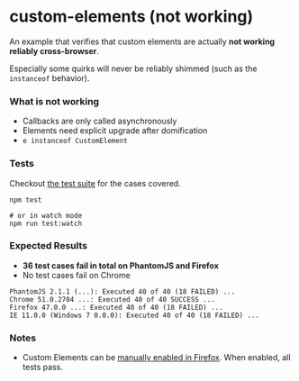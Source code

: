 # custom-elements (not working)

An example that verifies that custom elements are actually __not working reliably cross-browser__.

Especially some quirks will never be reliably shimmed (such as the `instanceof` behavior).


### What is not working

* Callbacks are only called asynchronously
* Elements need explicit upgrade after domification
* `e instanceof CustomElement`


### Tests

Checkout [the test suite](https://github.com/nikku/custom-elements-not-workin/blob/master/test/spec/app/web-components-spec.js#L64) for the cases covered.


```
npm test

# or in watch mode
npm run test:watch
```


### Expected Results

* __36 test cases fail in total on PhantomJS and Firefox__
* No test cases fail on Chrome


```
PhantomJS 2.1.1 (...): Executed 40 of 40 (18 FAILED) ...
Chrome 51.0.2704 ...: Executed 40 of 40 SUCCESS ...
Firefox 47.0.0 ...: Executed 40 of 40 (18 FAILED) ...
IE 11.0.0 (Windows 7 0.0.0): Executed 40 of 40 (18 FAILED) ...
```


### Notes

* Custom Elements can be [manually enabled in Firefox](https://stackoverflow.com/questions/25220821/enable-custom-elements-in-firefox). When enabled, all tests pass.
